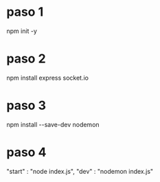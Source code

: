 # paso 1
npm init -y

# paso 2
npm install express socket.io

# paso 3
npm install --save-dev nodemon

# paso 4
"start" : "node index.js",
"dev" : "nodemon index.js"
